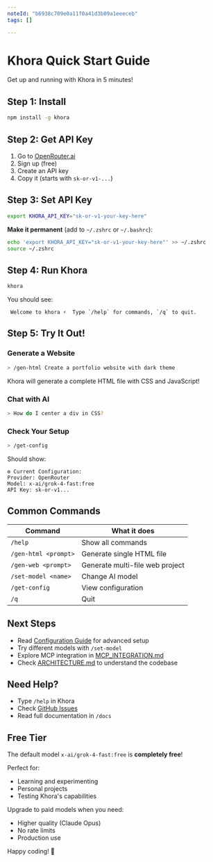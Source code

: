 ```yaml
---
noteId: "b6938c709e0a11f0a41d3b09a1eeeceb"
tags: []

---
```


# Khora Quick Start Guide

Get up and running with Khora in 5 minutes!

## Step 1: Install

```bash
npm install -g khora
```

## Step 2: Get API Key

1. Go to [OpenRouter.ai](https://openrouter.ai/)
2. Sign up (free)
3. Create an API key
4. Copy it (starts with `sk-or-v1-...`)

## Step 3: Set API Key

```bash
export KHORA_API_KEY="sk-or-v1-your-key-here"
```

**Make it permanent** (add to `~/.zshrc` or `~/.bashrc`):

```bash
echo 'export KHORA_API_KEY="sk-or-v1-your-key-here"' >> ~/.zshrc
source ~/.zshrc
```

## Step 4: Run Khora

```bash
khora
```

You should see:

```
 Welcome to khora ⚡  Type `/help` for commands, `/q` to quit.
```

## Step 5: Try It Out!

### Generate a Website

```bash
> /gen-html Create a portfolio website with dark theme
```

Khora will generate a complete HTML file with CSS and JavaScript!

### Chat with AI

```bash
> How do I center a div in CSS?
```

### Check Your Setup

```bash
> /get-config
```

Should show:
```
⚙️ Current Configuration:
Provider: OpenRouter
Model: x-ai/grok-4-fast:free
API Key: sk-or-v1...
```

## Common Commands

| Command | What it does |
|---------|-------------|
| `/help` | Show all commands |
| `/gen-html <prompt>` | Generate single HTML file |
| `/gen-web <prompt>` | Generate multi-file web project |
| `/set-model <name>` | Change AI model |
| `/get-config` | View configuration |
| `/q` | Quit |

## Next Steps

- Read [Configuration Guide](CONFIGURATION.md) for advanced setup
- Try different models with `/set-model`
- Explore MCP integration in [MCP_INTEGRATION.md](MCP_INTEGRATION.md)
- Check [ARCHITECTURE.md](ARCHITECTURE.md) to understand the codebase

## Need Help?

- Type `/help` in Khora
- Check [GitHub Issues](https://github.com/your-org/khora/issues)
- Read full documentation in `/docs`

## Free Tier

The default model `x-ai/grok-4-fast:free` is **completely free**! 

Perfect for:
- Learning and experimenting
- Personal projects
- Testing Khora's capabilities

Upgrade to paid models when you need:
- Higher quality (Claude Opus)
- No rate limits
- Production use

Happy coding! 🚀
